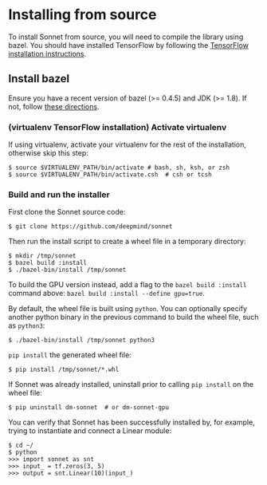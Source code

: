 # Installing from source

To install Sonnet from source, you will need to compile the library using bazel.
You should have installed TensorFlow by following the [TensorFlow installation
instructions](https://www.tensorflow.org/install/).

## Install bazel

Ensure you have a recent version of bazel (>= 0.4.5) and JDK (>= 1.8). If not,
follow [these directions](https://bazel.build/versions/master/docs/install.html).

### (virtualenv TensorFlow installation) Activate virtualenv

If using virtualenv, activate your virtualenv for the rest of the installation,
otherwise skip this step:

```shell
$ source $VIRTUALENV_PATH/bin/activate # bash, sh, ksh, or zsh
$ source $VIRTUALENV_PATH/bin/activate.csh  # csh or tcsh
```

### Build and run the installer

First clone the Sonnet source code:

```shell
$ git clone https://github.com/deepmind/sonnet
```

Then run the install script to create a wheel file in a temporary directory:

```shell
$ mkdir /tmp/sonnet
$ bazel build :install
$ ./bazel-bin/install /tmp/sonnet
```

To build the GPU version instead, add a flag to the `bazel build :install`
command above: `bazel build :install --define gpu=true`.

By default, the wheel file is built using `python`. You can optionally specify
another python binary in the previous command to build the wheel file, such as
`python3`:

```
$ ./bazel-bin/install /tmp/sonnet python3
```

`pip install` the generated wheel file:

```shell
$ pip install /tmp/sonnet/*.whl
```

If Sonnet was already installed, uninstall prior to calling `pip install` on
the wheel file:

```shell
$ pip uninstall dm-sonnet  # or dm-sonnet-gpu
```

You can verify that Sonnet has been successfully installed by, for example,
trying to instantiate and connect a Linear module:

```shell
$ cd ~/
$ python
>>> import sonnet as snt
>>> input_ = tf.zeros(3, 5)
>>> output = snt.Linear(10)(input_)
```

